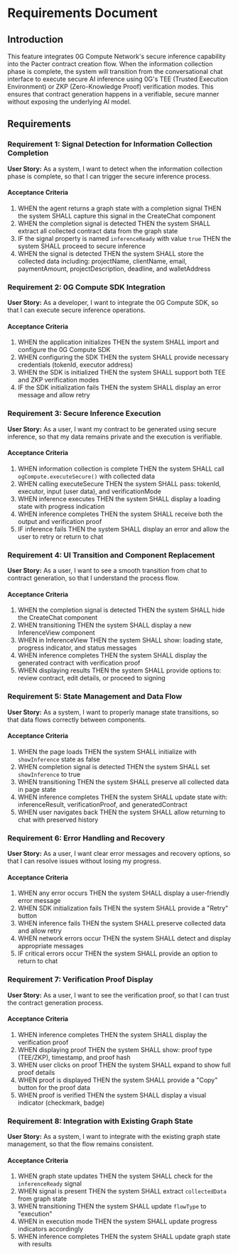 # Requirements Document

## Introduction

This feature integrates 0G Compute Network's secure inference capability into the Pacter contract creation flow. When the information collection phase is complete, the system will transition from the conversational chat interface to execute secure AI inference using 0G's TEE (Trusted Execution Environment) or ZKP (Zero-Knowledge Proof) verification modes. This ensures that contract generation happens in a verifiable, secure manner without exposing the underlying AI model.

## Requirements

### Requirement 1: Signal Detection for Information Collection Completion

**User Story:** As a system, I want to detect when the information collection phase is complete, so that I can trigger the secure inference process.

#### Acceptance Criteria

1. WHEN the agent returns a graph state with a completion signal THEN the system SHALL capture this signal in the CreateChat component
2. WHEN the completion signal is detected THEN the system SHALL extract all collected contract data from the graph state
3. IF the signal property is named `inferenceReady` with value `true` THEN the system SHALL proceed to secure inference
4. WHEN the signal is detected THEN the system SHALL store the collected data including: projectName, clientName, email, paymentAmount, projectDescription, deadline, and walletAddress

### Requirement 2: 0G Compute SDK Integration

**User Story:** As a developer, I want to integrate the 0G Compute SDK, so that I can execute secure inference operations.

#### Acceptance Criteria

1. WHEN the application initializes THEN the system SHALL import and configure the 0G Compute SDK
2. WHEN configuring the SDK THEN the system SHALL provide necessary credentials (tokenId, executor address)
3. WHEN the SDK is initialized THEN the system SHALL support both TEE and ZKP verification modes
4. IF the SDK initialization fails THEN the system SHALL display an error message and allow retry

### Requirement 3: Secure Inference Execution

**User Story:** As a user, I want my contract to be generated using secure inference, so that my data remains private and the execution is verifiable.

#### Acceptance Criteria

1. WHEN information collection is complete THEN the system SHALL call `ogCompute.executeSecure()` with collected data
2. WHEN calling executeSecure THEN the system SHALL pass: tokenId, executor, input (user data), and verificationMode
3. WHEN inference executes THEN the system SHALL display a loading state with progress indication
4. WHEN inference completes THEN the system SHALL receive both the output and verification proof
5. IF inference fails THEN the system SHALL display an error and allow the user to retry or return to chat

### Requirement 4: UI Transition and Component Replacement

**User Story:** As a user, I want to see a smooth transition from chat to contract generation, so that I understand the process flow.

#### Acceptance Criteria

1. WHEN the completion signal is detected THEN the system SHALL hide the CreateChat component
2. WHEN transitioning THEN the system SHALL display a new InferenceView component
3. WHEN in InferenceView THEN the system SHALL show: loading state, progress indicator, and status messages
4. WHEN inference completes THEN the system SHALL display the generated contract with verification proof
5. WHEN displaying results THEN the system SHALL provide options to: review contract, edit details, or proceed to signing

### Requirement 5: State Management and Data Flow

**User Story:** As a system, I want to properly manage state transitions, so that data flows correctly between components.

#### Acceptance Criteria

1. WHEN the page loads THEN the system SHALL initialize with `showInference` state as false
2. WHEN completion signal is detected THEN the system SHALL set `showInference` to true
3. WHEN transitioning THEN the system SHALL preserve all collected data in page state
4. WHEN inference completes THEN the system SHALL update state with: inferenceResult, verificationProof, and generatedContract
5. WHEN user navigates back THEN the system SHALL allow returning to chat with preserved history

### Requirement 6: Error Handling and Recovery

**User Story:** As a user, I want clear error messages and recovery options, so that I can resolve issues without losing my progress.

#### Acceptance Criteria

1. WHEN any error occurs THEN the system SHALL display a user-friendly error message
2. WHEN SDK initialization fails THEN the system SHALL provide a "Retry" button
3. WHEN inference fails THEN the system SHALL preserve collected data and allow retry
4. WHEN network errors occur THEN the system SHALL detect and display appropriate messages
5. IF critical errors occur THEN the system SHALL provide an option to return to chat

### Requirement 7: Verification Proof Display

**User Story:** As a user, I want to see the verification proof, so that I can trust the contract generation process.

#### Acceptance Criteria

1. WHEN inference completes THEN the system SHALL display the verification proof
2. WHEN displaying proof THEN the system SHALL show: proof type (TEE/ZKP), timestamp, and proof hash
3. WHEN user clicks on proof THEN the system SHALL expand to show full proof details
4. WHEN proof is displayed THEN the system SHALL provide a "Copy" button for the proof data
5. WHEN proof is verified THEN the system SHALL display a visual indicator (checkmark, badge)

### Requirement 8: Integration with Existing Graph State

**User Story:** As a system, I want to integrate with the existing graph state management, so that the flow remains consistent.

#### Acceptance Criteria

1. WHEN graph state updates THEN the system SHALL check for the `inferenceReady` signal
2. WHEN signal is present THEN the system SHALL extract `collectedData` from graph state
3. WHEN transitioning THEN the system SHALL update `flowType` to "execution"
4. WHEN in execution mode THEN the system SHALL update progress indicators accordingly
5. WHEN inference completes THEN the system SHALL update graph state with results
